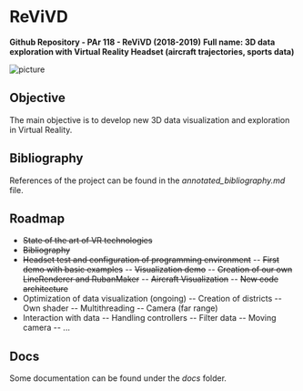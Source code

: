 # ReViVD
**Github Repository - PAr 118 - ReViVD (2018-2019)**
**Full name: 3D data exploration with Virtual Reality Headset (aircraft trajectories, sports data)**

![picture](img/aircraft_trajectories.jpg)

## Objective
The main objective is to develop new 3D data visualization and exploration in Virtual Reality.

## Bibliography
References of the project can be found in the *annotated_bibliography.md* file.

## Roadmap
- ~~State of the art of VR technologies~~
- ~~Bibliography~~
- ~~Headset test and configuration of programming environment~~
-- ~~First demo with basic examples~~
-- ~~Visualization demo~~
-- ~~Creation of our own LineRenderer and RubanMaker~~
-- ~~Aircraft Visualization~~
-- ~~New code architecture~~
- Optimization of data visualization (ongoing)
-- Creation of districts
-- Own shader
-- Multithreading
-- Camera (far range)
- Interaction with data
-- Handling controllers
-- Filter data
-- Moving camera
-- ...

## Docs
Some documentation can be found under the *docs* folder.




